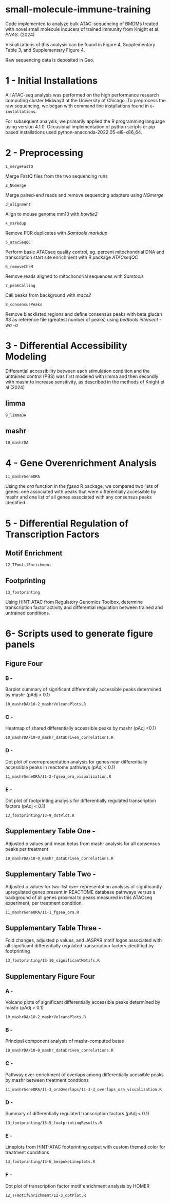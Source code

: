 # small-molecule-immune-training
Code implemented to analyze bulk ATAC-sequencing of BMDMs treated with novel small molecule inducers of trained immunity from Knight et al. <i>PNAS</i>. (2024)

Visualizations of this analysis can be found in Figure 4, Supplementary Table 3, and Supplementary Figure 4.

Raw sequencing data is deposited in Geo. 


# 1 - Initial Installations
All ATAC-seq analysis was performed on the high performance research computing cluster Midway3 at the University of Chicago. To preprocess the raw sequencing, we began with command line installations found in `0-installations`. 

For subsequent analysis, we primarily applied the R programming language using version 4.1.0. Occasional implementation of python scripts or pip based installations used python-anaconda-2022.05-el8-x86_64. 

# 2 - Preprocessing
`1_mergeFastQ`

Merge FastQ files from the two sequencing runs

`2_NGmerge`

Merge paired-end reads and remove sequencing adapters using <i>NGmerge</i>

`3_alignment`

Align to mouse genome mm10 with <i>bowtie2</i>

`4_markdup`

Remove PCR duplicates with <i>Samtools markdup</i>

`5_atacSeqQC`

Perform basic ATACseq quality control, eg. percent mitochondrial DNA and transcription start site enrichment with R package <i>ATACseqQC</i>

`6_removeChrM`

Remove reads aligned to mitochondrial sequences with <i>Samtools</i>

`7_peakCalling`

Call peaks from background with <i>macs2</i>

`8_consensusPeaks`

Remove blacklisted regions and define consensus peaks with beta glucan #3 as reference file (greatest number of peaks) using <i>bedtools intersect -wa -a</i>


# 3 - Differential Accessibility Modeling
Differential accessibility between each stimulation condition and the untrained control (PBS) was first modeled with limma and then secondly with mashr to increase sensitivity, as described in the methods of Knight et al (2024)

## limma
`9_limmaDA`

## mashr
`10_mashrDA`

# 4 - Gene Overenrichment Analysis
`11_mashrGeneORA`

Using the <i>ora</i> function in the <i>fgsea</i> R package, we compared two lists of genes: one associated with peaks that were differentially accessible by mashr and one list of all genes associated with any consensus peaks identified.

# 5 - Differential Regulation of Transcription Factors

## Motif Enrichment
`12_TFmotifEnrichment`



## Footprinting
`13_footprinting`

Using HINT-ATAC from Regulatory Genomics Toolbox, determine transcription factor activity and differential regulation between trained and untrained conditions.


# 6- Scripts used to generate figure panels

## Figure Four

### B - 
Barplot summary of significant differentially accessible peaks determined by mashr (pAdj < 0.1)

`10_mashrDA/10-2_mashrVolcanoPlots.R`

### C - 
Heatmap of shared differentially accessible peaks by mashr (pAdj <0.1)

`10_mashrDA/10-0_mashr_dataDriven_correlations.R`

### D - 
Dot plot of overrepresentation analysis for genes near differentially accessible peaks in reactome pathways (pAdj < 0.1)

`11_mashrGeneORA/11-2-fgsea_ora_visualization.R`

### E - 
Dot plot of footprinting analysis for differentially regulated transcription factors (pAdj < 0.1)

`13_footprinting/13-9_dotPlot.R`

## Supplementary Table One -
Adjusted p values and mean betas from mashr analysis for all consensus peaks per treatment

`10_mashrDA/10-0_mashr_dataDriven_correlations.R`


## Supplementary Table Two -
Adjusted p values for two-list over-representation analysis of significantly upregulated genes present in REACTOME database pathways versus a background of all genes proximal to peaks measured in this ATACseq experiment, per treatment condition.

`11_mashrGeneORA/11-1_fgsea_ora.R`


## Supplementary Table Three -
Fold changes, adjusted p values, and JASPAR motif logos associated with all significant differentially regulated transcription factors identified by footprinting

`13_footprinting/13-10_significantMotifs.R`


## Supplementary Figure Four

### A - 
Volcano plots of significant differentially accessible peaks determined by mashr (pAdj > 0.1)

`10_mashrDA/10-2_mashrVolcanoPlots.R`

### B - 
Principal component analysis of mashr-computed betas

`10_mashrDA/10-0_mashr_dataDriven_correlations.R`

### C - 
Pathway over-enrichment of overlaps among differentially acessible peaks by mashr between treatment condtions 

`11_mashrGeneORA/11-3_oraOverlaps/11-3-3_overlaps_ora_visualization.R`

### D - 
Summary of differentially regulated transcription factors (pAdj < 0.1)

`13_footprinting/13-5_footprintingResults.R`

### E - 
Lineplots from HINT-ATAC footprinting output with custom themed color for treatment conditions

`13_footprinting/13-6_bespokeLineplots.R`

### F - 
Dot plot of transcription factor motif enrichment analysis by HOMER

`12_TFmotifEnrichment/12-3_dotPlot.R`

